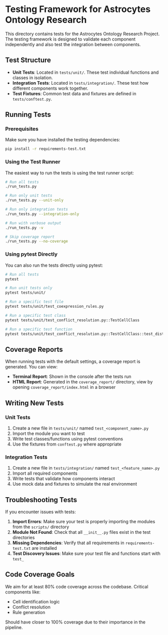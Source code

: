 # Testing Framework for Astrocytes Ontology Research

This directory contains tests for the Astrocytes Ontology Research Project. The testing framework is designed to validate each component independently and also test the integration between components.

## Test Structure

- **Unit Tests**: Located in `tests/unit/`. These test individual functions and classes in isolation.
- **Integration Tests**: Located in `tests/integration/`. These test how different components work together.
- **Test Fixtures**: Common test data and fixtures are defined in `tests/conftest.py`.

## Running Tests

### Prerequisites

Make sure you have installed the testing dependencies:

```bash
pip install -r requirements-test.txt
```

### Using the Test Runner

The easiest way to run the tests is using the test runner script:

```bash
# Run all tests
./run_tests.py

# Run only unit tests
./run_tests.py --unit-only

# Run only integration tests
./run_tests.py --integration-only

# Run with verbose output
./run_tests.py -v

# Skip coverage report
./run_tests.py --no-coverage
```

### Using pytest Directly

You can also run the tests directly using pytest:

```bash
# Run all tests
pytest

# Run unit tests only
pytest tests/unit/

# Run a specific test file
pytest tests/unit/test_coexpression_rules.py

# Run a specific test class
pytest tests/unit/test_conflict_resolution.py::TestCellClass

# Run a specific test function
pytest tests/unit/test_conflict_resolution.py::TestCellClass::test_distance_calculation
```

## Coverage Reports

When running tests with the default settings, a coverage report is generated. You can view:

- **Terminal Report**: Shown in the console after the tests run
- **HTML Report**: Generated in the `coverage_report/` directory, view by opening `coverage_report/index.html` in a browser

## Writing New Tests

### Unit Tests

1. Create a new file in `tests/unit/` named `test_<component_name>.py`
2. Import the module you want to test
3. Write test classes/functions using pytest conventions
4. Use the fixtures from `conftest.py` where appropriate

### Integration Tests

1. Create a new file in `tests/integration/` named `test_<feature_name>.py`
2. Import all required components
3. Write tests that validate how components interact
4. Use mock data and fixtures to simulate the real environment

## Troubleshooting Tests

If you encounter issues with tests:

1. **Import Errors**: Make sure your test is properly importing the modules from the `scripts/` directory
2. **Module Not Found**: Check that all `__init__.py` files exist in the test directories
3. **Missing Dependencies**: Verify that all requirements in `requirements-test.txt` are installed
4. **Test Discovery Issues**: Make sure your test file and functions start with `test_`

## Code Coverage Goals

We aim for at least 80% code coverage across the codebase. Critical components like:

- Cell identification logic
- Conflict resolution
- Rule generation

Should have closer to 100% coverage due to their importance in the pipeline. 